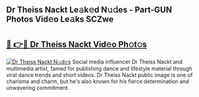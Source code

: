 ## Dr Theiss Nackt Le𝚊k𝚎d N𝚞𝚍es - Part-GUN Photos Vid𝚎o Le𝚊ks SCZwe

# <h2><a href="http://fb37aay.evod.top/?m=Dr+Theiss+Nackt">🔗 👉🔴 Dr Theiss Nackt Vid𝚎o Ph𝚘t𝚘s</a></h2>

[![Dr Theiss Nackt N𝚞d𝚎s](https://i.imgur.com/8V9OHl7.gif)](http://fb37aay.evod.top/?m=Dr+Theiss+Nackt)
Social media influencer Dr Theiss Nackt and multimedia artist, famed for publishing dance and lifestyle material through viral dance trends and short videos. Dr Theiss Nackt public image is one of charisma and charm, but he's also known for his fierce determination and unwavering commitment. 
